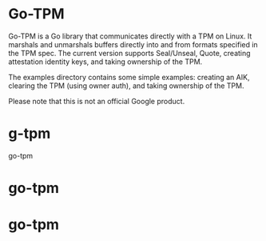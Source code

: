 Go-TPM
======

Go-TPM is a Go library that communicates directly with a TPM on Linux. It
marshals and unmarshals buffers directly into and from formats specified in the
TPM spec. The current version supports Seal/Unseal, Quote, creating attestation
identity keys, and taking ownership of the TPM.

The examples directory contains some simple examples: creating an AIK, clearing
the TPM (using owner auth), and taking ownership of the TPM.

Please note that this is not an official Google product.
# g-tpm
go-tpm
# go-tpm
# go-tpm
